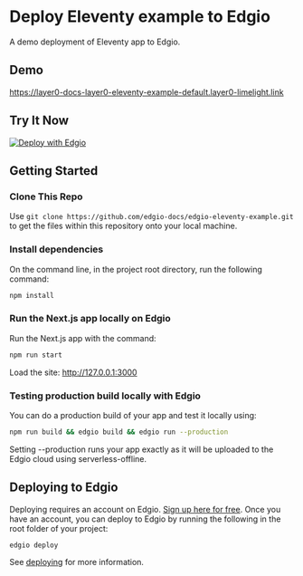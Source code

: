 # Deploy Eleventy example to Edgio

A demo deployment of Eleventy app to Edgio.

## Demo

https://layer0-docs-layer0-eleventy-example-default.layer0-limelight.link

## Try It Now

[![Deploy with Edgio](https://docs.edg.io/button.svg)](https://app.layer0.co/deploy?repo=https://github.com/edgio-docs/edgio-eleventy-example)

## Getting Started

### Clone This Repo

Use `git clone https://github.com/edgio-docs/edgio-eleventy-example.git` to get the files within this repository onto your local machine.

### Install dependencies

On the command line, in the project root directory, run the following command:

```bash
npm install
```

### Run the Next.js app locally on Edgio

Run the Next.js app with the command:

```bash
npm run start
```

Load the site: http://127.0.0.1:3000

### Testing production build locally with Edgio

You can do a production build of your app and test it locally using:

```bash
npm run build && edgio build && edgio run --production
```

Setting --production runs your app exactly as it will be uploaded to the Edgio cloud using serverless-offline.

## Deploying to Edgio

Deploying requires an account on Edgio. [Sign up here for free](https://app.layer0.co/signup). Once you have an account, you can deploy to Edgio by running the following in the root folder of your project:

```bash
edgio deploy
```

See [deploying](https://docs.edg.io/guides/deploying) for more information.

